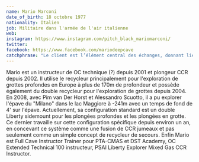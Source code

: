 ```yaml
---
name: Mario Marconi
date_of_birth: 18 octobre 1977
nationality: Italien
job: Militaire dans l'armée de l'air italienne
web: 
instagram: https://www.instagram.com/pitch_black_mariomarconi/
twitter:
facebook: https://www.facebook.com/mariodeepcave
catchphrase: "Le client est l’élément central des échanges, donnant lieu à la création d’une pièce d'art faite sur mesure. Tout simplement la meilleure combinaison étanche que j'ai utilisée au cours des 25 dernières années"
---
```

Mario est un instructeur de OC technique (?) depuis 2001 et plongeur CCR depuis 2002. Il utilise le recycleur principalement pour l'exploration de grottes profondes en Europe à plus de 170m de profondeur et possède également du double recycleur pour l'exploration de grottes depuis 2004. En 2008, avec Pim van Der Horst et Alessandro Scuotto, il a pu explorer l'épave du "Milano" dans le lac Maggiore à -241m avec un temps de fond de 4' sur l'épave. Actuellement, sa configuration standard est un double Liberty sidemount pour les plongées profondes et les plongées en grotte. Ce dernier travaille sur cette configuration spécifique depuis environ un an, en concevant ce système comme une fusion de CCR jumeaux et pas seulement comme un simple concept de recycleur de secours.
Enfin Mario est Full Cave Instructor Trainer pour PTA-CMAS et DST Academy, OC Extended Technical 100 instructeur, PSAI Liberty Explorer Mixed Gas CCR Instructor.
